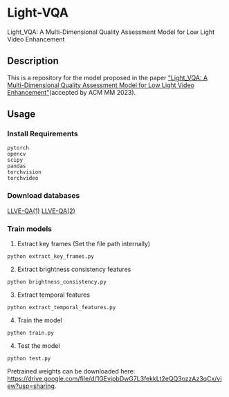 # Light-VQA
Light_VQA: A Multi-Dimensional Quality Assessment Model for Low Light Video Enhancement
## Description
This is a repository for the model proposed in the paper ["Light_VQA: A Multi-Dimensional Quality Assessment Model for Low Light Video Enhancement"](https://arxiv.org/abs/2305.09512)(accepted by ACM MM 2023).

## Usage

### Install Requirements
```
pytorch
opencv
scipy
pandas
torchvision
torchvideo
```

### Download databases
[LLVE-QA(1)](https://drive.google.com/file/d/1eHWxZ7za-GwwtS_JKQjHcLni4dUXv6HT/view?usp=drive_link)
[LLVE-QA(2)](https://drive.google.com/drive/folders/1cbl7ZCNsgfYlo_41ypfZELaXZlwOYdsT?usp=sharing)

### Train models
1. Extract key frames (Set the file path internally)
```shell
python extract_key_frames.py
```
2. Extract brightness consistency features
```shell
python brightness_consistency.py
```
3. Extract temporal features
```shell
python extract_temporal_features.py
```
4. Train the model
```shell
python train.py
```
4. Test the model
```shell
python test.py
```
Pretrained weights can be downloaded here: https://drive.google.com/file/d/1GEvjpbDwG7L3fekkLt2eQQ3ozzAz3qCx/view?usp=sharing.
